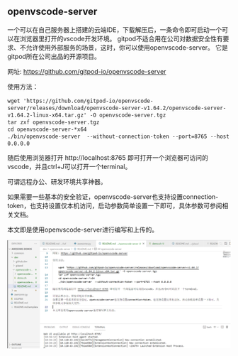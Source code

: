 openvscode-server
------------------

一个可以在自己服务器上搭建的云端IDE，下载解压后，一条命令即可启动一个可以在浏览器里打开的vscode开发环境。
gitpod不适合用在公司对数据安全性有要求、不允许使用外部服务的场景，这时，你可以使用openvscode-server。
它是gitpod所在公司出品的开源项目。

网址: https://github.com/gitpod-io/openvscode-server

使用方法：

    wget 'https://github.com/gitpod-io/openvscode-server/releases/download/openvscode-server-v1.64.2/openvscode-server-v1.64.2-linux-x64.tar.gz' -O openvscode-server.tgz
    tar zxf openvscode-server.tgz
    cd openvscode-server-*x64
    ./bin/openvscode-server  --without-connection-token --port=8765 --host 0.0.0.0

随后使用浏览器打开 http://localhost:8765 即可打开一个浏览器可访问的vscode，并且ctrl+J可以打开一个terminal。

可谓远程办公、研发环境共享神器。

如果需要一些基本的安全验证，openvscode-server也支持设置connection-token，也支持设置仅本机访问，启动参数简单设置一下即可，具体参数可参阅相关文档。

本文即是使用openvscode-server进行编写和上传的。

![openvscode-server.png](openvscode-server.png)
